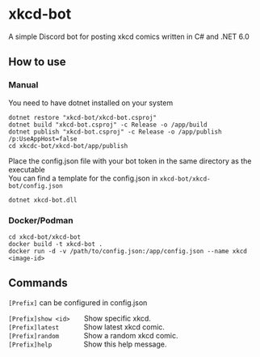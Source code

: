 # xkcd-bot
A simple Discord bot for posting xkcd comics written in C# and .NET 6.0
## How to use
### Manual
You need to have dotnet installed on your system<br/>
```shell
dotnet restore "xkcd-bot/xkcd-bot.csproj"
dotnet build "xkcd-bot.csproj" -c Release -o /app/build
dotnet publish "xkcd-bot.csproj" -c Release -o /app/publish /p:UseAppHost=false
cd xkcdc-bot/xkcd-bot/app/publish
```
Place the config.json file with your bot token in the same directory as the executable<br/>
You can find a template for the config.json in `xkcd-bot/xkcd-bot/config.json`
```shell
dotnet xkcd-bot.dll
```
### Docker/Podman
```shell
cd xkcd-bot/xkcd-bot
docker build -t xkcd-bot .
docker run -d -v /path/to/config.json:/app/config.json --name xkcd <image-id>
```

## Commands 
`[Prefix]` can be configured in config.json

`[Prefix]show <id>`&emsp;&emsp;Show specific xkcd.<br/>
`[Prefix]latest`&emsp;&emsp;&emsp;&ensp;Show latest xkcd comic.<br/>
`[Prefix]random`&emsp;&emsp;&emsp;&ensp;Show a random xkcd comic.<br/>
`[Prefix]help`&emsp;&emsp;&emsp;&emsp;&ensp;Show this help message.<br/>
